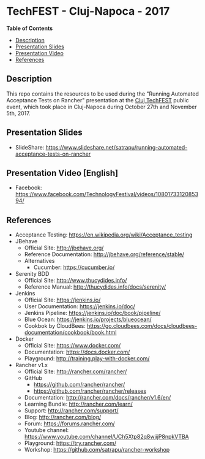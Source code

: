 # TechFEST - Cluj-Napoca - 2017
**Table of Contents**  
- [Description](#description)  
- [Presentation Slides](#slides)  
- [Presentation Video](#video)  
- [References](#references)   

<a name="description">Description</a>
--
This repo contains the resources to be used during the "Running Automated Acceptance Tests on Rancher" presentation at the [Cluj TechFEST](http://cluj.techfest.ro/) public event, which took place in Cluj-Napoca during October 27th and November 5th, 2017.

<a name="slides">Presentation Slides</a>
--
* SlideShare: https://www.slideshare.net/satrapu/running-automated-acceptance-tests-on-rancher

<a name="video">Presentation Video [English]</a>
--
* Facebook: https://www.facebook.com/TechnologyFestival/videos/1080173312085394/

<a name="references">References</a>
--
* Acceptance Testing: https://en.wikipedia.org/wiki/Acceptance_testing
* JBehave
   * Official Site: http://jbehave.org/
   * Reference Documentation: http://jbehave.org/reference/stable/
   * Alternatives
       * Cucumber: https://cucumber.io/
* Serenity BDD
    * Official Site: http://www.thucydides.info/
    * Reference Manual: http://thucydides.info/docs/serenity/
* Jenkins
    * Official Site: https://jenkins.io/
    * User Documentation: https://jenkins.io/doc/
    * Jenkins Pipeline: https://jenkins.io/doc/book/pipeline/
    * Blue Ocean: https://jenkins.io/projects/blueocean/
    * Cookbok by CloudBees: https://go.cloudbees.com/docs/cloudbees-documentation/cookbook/book.html
* Docker
    * Official Site: https://www.docker.com/
    * Documentation: https://docs.docker.com/
    * Playground: http://training.play-with-docker.com/
* Rancher v1.x
   * Official Site: http://rancher.com/rancher/
   * GitHub
       * https://github.com/rancher/rancher/
       * https://github.com/rancher/rancher/releases
   * Documentation: http://rancher.com/docs/rancher/v1.6/en/
   * Learning Bundle: http://rancher.com/learn/
   * Support: http://rancher.com/support/
   * Blog: http://rancher.com/blog/
   * Forum: https://forums.rancher.com/
   * Youtube channel: https://www.youtube.com/channel/UCh5Xtp82q8wjijP8npkVTBA
   * Playground: https://try.rancher.com/
   * Workshop: https://github.com/satrapu/rancher-workshop
